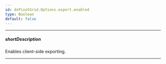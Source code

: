 ```yaml
---
id: dxPivotGrid.Options.export.enabled
type: Boolean
default: false
---
```

---
##### shortDescription
Enables client-side exporting.

---
